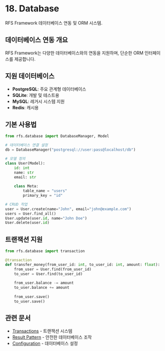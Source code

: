 # 18. Database

RFS Framework 데이터베이스 연동 및 ORM 시스템.

## 데이터베이스 연동 개요

RFS Framework는 다양한 데이터베이스와의 연동을 지원하며, 단순한 ORM 인터페이스를 제공합니다.

## 지원 데이터베이스

- **PostgreSQL**: 주요 관계형 데이터베이스
- **SQLite**: 개발 및 테스트용
- **MySQL**: 레거시 시스템 지원
- **Redis**: 캐시용

## 기본 사용법

```python
from rfs.database import DatabaseManager, Model

# 데이터베이스 연결 설정
db = DatabaseManager("postgresql://user:pass@localhost/db")

# 모델 정의
class User(Model):
    id: int
    name: str
    email: str
    
    class Meta:
        table_name = "users"
        primary_key = "id"

# CRUD 작업
user = User.create(name="John", email="john@example.com")
users = User.find_all()
User.update(user.id, name="John Doe")
User.delete(user.id)
```

## 트랜잭션 지원

```python
from rfs.database import transaction

@transaction
def transfer_money(from_user_id: int, to_user_id: int, amount: float):
    from_user = User.find(from_user_id)
    to_user = User.find(to_user_id)
    
    from_user.balance -= amount
    to_user.balance += amount
    
    from_user.save()
    to_user.save()
```

## 관련 문서

- [Transactions](04-transactions.md) - 트랜잭션 시스템
- [Result Pattern](01-core-patterns.md) - 안전한 데이터베이스 조작
- [Configuration](03-configuration.md) - 데이터베이스 설정

